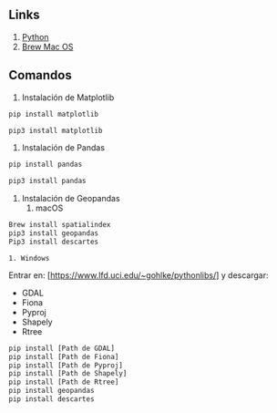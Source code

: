 ## Links

1. [Python](http://www.python.org)
1. [Brew Mac OS](https://brew.sh/index_es)

## Comandos

1. Instalación de Matplotlib
```sh
pip install matplotlib
```
```sh
pip3 install matplotlib
```

1. Instalación de Pandas
```sh
pip install pandas
```
```sh
pip3 install pandas
```

1. Instalación de Geopandas
    1. macOS
```sh
Brew install spatialindex
pip3 install geopandas
Pip3 install descartes
```

    1. Windows

Entrar en: [https://www.lfd.uci.edu/~gohlke/pythonlibs/] y descargar:
- GDAL
- Fiona
- Pyproj
- Shapely
- Rtree

```sh
pip install [Path de GDAL]
pip install [Path de Fiona]
pip install [Path de Pyproj]
pip install [Path de Shapely]
pip install [Path de Rtree]
pip install geopandas
pip install descartes
```
